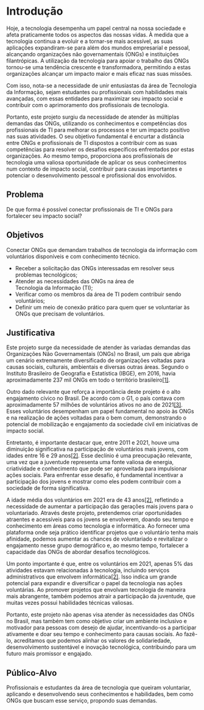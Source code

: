 # Introdução

Hoje, a tecnologia desempenha um papel central na nossa sociedade e afeta praticamente todos os aspectos das nossas vidas. À medida que a tecnologia continua a evoluir e a tornar-se mais acessível, as suas aplicações expandiram-se para além dos mundos empresarial e pessoal, alcançando organizações não governamentais (ONGs) e instituições filantrópicas. A utilização da tecnologia para apoiar o trabalho das ONGs tornou-se uma tendência crescente e transformadora, permitindo a estas organizações alcançar um impacto maior e mais eficaz nas suas missões.

Com isso, nota-se a necessidade de unir entusiastas da área de Tecnologia da Informação, sejam estudantes ou profissionais com habilidades mais avançadas, com essas entidades para maximizar seu impacto social e contribuir com o aprimoramento dos profissionais de tecnologia.

Portanto, este projeto surgiu da necessidade de atender às múltiplas demandas das ONGs, utilizando os conhecimentos e competências dos profissionais de TI para melhorar os processos e ter um impacto positivo nas suas atividades. O seu objetivo fundamental é encurtar a distância entre ONGs e profissionais de TI dispostos a contribuir com as suas competências para resolver os desafios específicos enfrentados por estas organizações. Ao mesmo tempo, proporciona aos profissionais de tecnologia uma valiosa oportunidade de aplicar os seus conhecimentos num contexto de impacto social, contribuir para causas importantes e potenciar o desenvolvimento pessoal e profissional dos envolvidos.

## Problema

De que forma é possível conectar profissionais de TI e ONGs para fortalecer seu impacto social?

## Objetivos

Conectar ONGs que demandam trabalhos de tecnologia da informação com voluntários disponíveis e com conhecimento técnico.
- Receber a solicitação das ONGs interessadas em resolver seus problemas tecnológicos;
- Atender as necessidades das ONGs na área de Tecnologia da Informação (TI);
- Verificar como os membros da área de TI podem contribuir sendo voluntários;
- Definir um meio de conexão prático para quem quer se voluntariar às ONGs que precisam de voluntários.

## Justificativa

Este projeto surge da necessidade de atender às variadas demandas das Organizações Não Governamentais (ONGs) no Brasil, um país que abriga um cenário extremamente diversificado de organizações voltadas para causas sociais, culturais, ambientais e diversas outras áreas. Segundo o Instituto Brasileiro de Geografia e Estatística (IBGE), em 2016, havia aproximadamente 237 mil ONGs em todo o território brasileiro[[1]](../docs/references.md).

Outro dado relevante que reforça a importância deste projeto é o alto engajamento cívico no Brasil. De acordo com o G1, o país contava com aproximadamente 57 milhões de voluntários ativos no ano de 2021[[3]](../docs/references.md). Esses voluntários desempenham um papel fundamental no apoio às ONGs e na realização de ações voltadas para o bem comum, demonstrando o potencial de mobilização e engajamento da sociedade civil em iniciativas de impacto social.

Entretanto, é importante destacar que, entre 2011 e 2021, houve uma diminuição significativa na participação de voluntários mais jovens, com idades entre 16 e 29 anos[[2]](../docs/references.md). Esse declínio é uma preocupação relevante, uma vez que a juventude representa uma fonte valiosa de energia, criatividade e conhecimento que pode ser aproveitada para impulsionar ações sociais. Para enfrentar esse desafio, é fundamental incentivar a participação dos jovens e mostrar como eles podem contribuir com a sociedade de forma significativa.

A idade média dos voluntários em 2021 era de 43 anos[[2]](../docs/references.md), refletindo a necessidade de aumentar a participação das gerações mais jovens para o voluntariado. Através deste projeto, pretendemos criar oportunidades atraentes e acessíveis para os jovens se envolverem, doando seu tempo e conhecimento em áreas como tecnologia e informática. Ao fornecer uma plataforma onde seja prático identificar projetos que o voluntário tenha mais afinidade, podemos aumentar as chances de voluntariado e revitalizar o engajamento nesse grupo demográfico e, ao mesmo tempo, fortalecer a capacidade das ONGs de abordar desafios tecnológicos.

Um ponto importante é que, entre os voluntários em 2021, apenas 5% das atividades estavam relacionadas à tecnologia, incluindo serviços administrativos que envolvem informática[[2]](../docs/references.md). Isso indica um grande potencial para expandir e diversificar o papel da tecnologia nas ações voluntárias. Ao promover projetos que envolvam tecnologia de maneira mais abrangente, também podemos atrair a participação da juventude, que muitas vezes possui habilidades técnicas valiosas.

Portanto, este projeto não apenas visa atender às necessidades das ONGs no Brasil, mas também tem como objetivo criar um ambiente inclusivo e motivador para pessoas com desejo de ajudar, incentivando-os a participar ativamente e doar seu tempo e conhecimento para causas sociais. Ao fazê-lo, acreditamos que podemos alinhar os valores de solidariedade, desenvolvimento sustentável e inovação tecnológica, contribuindo para um futuro mais promissor e engajado.

## Público-Alvo

Profissionais e estudantes da área de tecnologia que queiram voluntariar, aplicando e desenvolvendo seus conhecimentos e habilidades, bem como ONGs que buscam esse serviço, propondo suas demandas.
